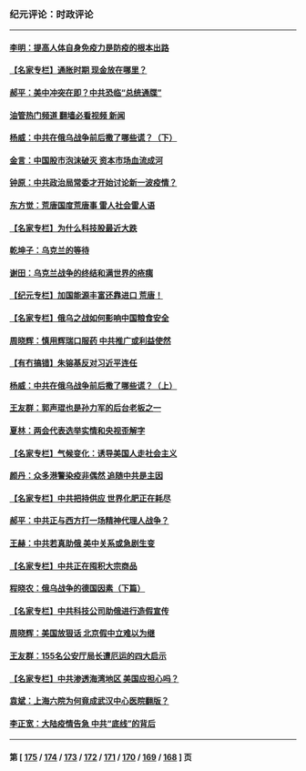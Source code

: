 ### 纪元评论：时政评论
---
#### [李明：提高人体自身免疫力是防疫的根本出路](../../pages/nsc1025/n13656507.md?03190330) 
#### [【名家专栏】通胀时期 现金放在哪里？](../../pages/nsc1025/n13656019.md?03190330) 
#### [郝平：美中冲突在即？中共恐临“总统通牒”](../../pages/nsc1025/n13654156.md?03190330) 
#### [油管热门频道 翻墙必看视频 新闻](ok?03190330)
#### [杨威：中共在俄乌战争前后撒了哪些谎？（下）](../../pages/nsc1025/n13654414.md?03190330) 
#### [金言：中国股市泡沫破灭 资本市场血流成河](../../pages/nsc1025/n13654101.md?03190330) 
#### [钟原：中共政治局常委才开始讨论新一波疫情？](../../pages/nsc1025/n13653873.md?03190330) 
#### [东方觉：荒唐国度荒唐事 雷人社会雷人语](../../pages/nsc1025/n13654292.md?03190330) 
#### [【名家专栏】为什么科技股最近大跌](../../pages/nsc1025/n13653268.md?03190330) 
#### [乾坤子：乌克兰的等待](../../pages/nsc1025/n13654196.md?03190330) 
#### [谢田：乌克兰战争的终结和满世界的疮痍](../../pages/nsc1025/n13653997.md?03190330) 
#### [【纪元专栏】加国能源丰富还靠进口 荒唐！](../../pages/nsc1025/n13648376.md?03190330) 
#### [【名家专栏】俄乌之战如何影响中国粮食安全](../../pages/nsc1025/n13653309.md?03190330) 
#### [周晓辉：慎用辉瑞口服药 中共推广或利益使然](../../pages/nsc1025/n13653571.md?03190330) 
#### [【有冇搞错】朱镕基反对习近平连任](../../pages/nsc1025/n13651375.md?03190330) 
#### [杨威：中共在俄乌战争前后撒了哪些谎？（上）](../../pages/nsc1025/n13648748.md?03190330) 
#### [王友群：郭声琨也是孙力军的后台老板之一](../../pages/nsc1025/n13651590.md?03190330) 
#### [夏林：两会代表选举实情和央视歪解字](../../pages/nsc1025/n13651558.md?03190330) 
#### [【名家专栏】气候变化：诱导美国人走社会主义](../../pages/nsc1025/n13649863.md?03190330) 
#### [颜丹：众多港警染疫非偶然 追随中共是主因](../../pages/nsc1025/n13651328.md?03190330) 
#### [【名家专栏】中共把持供应 世界化肥正在耗尽](../../pages/nsc1025/n13650452.md?03190330) 
#### [郝平：中共正与西方打一场精神代理人战争？](../../pages/nsc1025/n13651327.md?03190330) 
#### [王赫：中共若真助俄 美中关系或急剧生变](../../pages/nsc1025/n13648488.md?03190330) 
#### [【名家专栏】中共正在囤积大宗商品](../../pages/nsc1025/n13647717.md?03190330) 
#### [程晓农：俄乌战争的德国因素（下篇）](../../pages/nsc1025/n13648327.md?03190330) 
#### [【名家专栏】中共科技公司助俄进行造假宣传](../../pages/nsc1025/n13647728.md?03190330) 
#### [周晓辉：美国放狠话 北京假中立难以为继](../../pages/nsc1025/n13647931.md?03190330) 
#### [王友群：155名公安厅局长遭厄运的四大启示](../../pages/nsc1025/n13646314.md?03190330) 
#### [【名家专栏】中共渗透海湾地区 美国应担心吗？](../../pages/nsc1025/n13642995.md?03190330) 
#### [袁斌：上海六院为何竟成武汉中心医院翻版？](../../pages/nsc1025/n13647348.md?03190330) 
#### [李正宽：大陆疫情告急 中共“底线”的背后](../../pages/nsc1025/n13647062.md?03190330) 

---
#### 第 [ [175](./175.md?03190330) / [174](./174.md?03190330) / [173](./173.md?03190330) / [172](./172.md?03190330) / [171](./171.md?03190330) / [170](./170.md?03190330) / [169](./169.md?03190330) / [168](./168.md?03190330) ] 页
